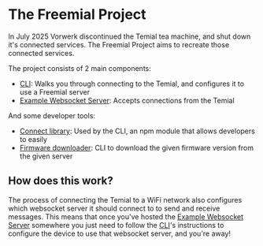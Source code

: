 # The Freemial Project

In July 2025 Vorwerk discontinued the Temial tea machine, and shut down it's connected services. The Freemial Project aims to recreate those connected services.

The project consists of 2 main components:
* [CLI](./packages/cli/readme.md): Walks you through connecting to the Temial, and configures it to use a Freemial server
* [Example Websocket Server](./packages/freemial-server/readme.md): Accepts connections from the Temial

And some developer tools:
* [Connect library](./packages/connect/readme.md): Used by the CLI, an npm module that allows developers to easily 
* [Firmware downloader](./packages/firmware-downloader/readme.md): CLI to download the given firmware version from the given server

## How does this work?
The process of connecting the Temial to a WiFi network also configures which websocket server it should connect to to send and receive messages.
This means that once you've hosted the [Example Websocket Server](./packages/freemial-server/readme.md) somewhere you just need to follow the [CLI](./packages/cli/readme.md)'s instructions to configure the device to use that websocket server, and you're away!
